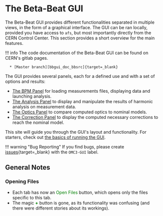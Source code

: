 # The Beta-Beat GUI

The Beta-Beat GUI provides different functionalities separated in multiple views, in the form of a graphical interface.
The GUI can be ran locally, provided you have access to `afs`, but most importantly directly from the CERN Control Center.
This section provides a short overview for the main features.

!!! info
    The code documentation of the Beta-Beat GUI can be found on CERN's gitlab pages.
      
      * [Master branch][bbgui_doc_bbsrc]{target=_blank}


The GUI provides several panels, each for a defined use and with a set of options and results:

- [The BPM Panel](bpm_panel.md) for loading measurements files, displaying data and launching analysis.
- [The Analysis Panel](analysis_panel.md) to display and manipulate the results of harmonic analysis on measurement data.
- [The Optics Panel](optics_panel.md) to compare computed optics to nominal models.
- [The Correction Panel](correction_panel.md) to display the computed necessary corrections to reach the nominal model.

This site will guide you through the GUI's layout and functionality.
For starters, check out [the basics of running the GUI](../about.md).

!!! warning "Bug Reporting"
    If you find bugs, please create [issues][betabeat_gui_gitlab_issues]{target=_blank} with the `OMC3-GUI` label.

## General Notes

### Opening Files

* Each tab has now an <span style="color:green;">Open Files</span> button, which opens only the files specific to this tab.
* The magic <span style="color:green">**+**</span> button is gone, as its functionality was confusing (and there were different stories about its workings).

[bbgui_doc_bbsrc]: https://lhc-app-beta-beating.docs.cern.ch/master/
[betabeat_gui_gitlab_issues]: https://gitlab.cern.ch/acc-co/lhc/lhc-app-beta-beating/-/issues
